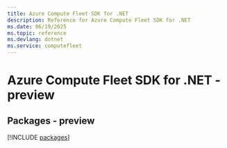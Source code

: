 ```yaml
---
title: Azure Compute Fleet SDK for .NET
description: Reference for Azure Compute Fleet SDK for .NET
ms.date: 06/19/2025
ms.topic: reference
ms.devlang: dotnet
ms.service: computefleet
---
```

# Azure Compute Fleet SDK for .NET - preview
## Packages - preview
[!INCLUDE [packages](compute-fleet-index.md)]